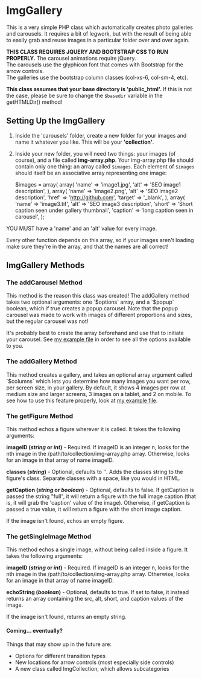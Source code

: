 # ImgGallery

This is a very simple PHP class which automatically creates photo galleries and carousels.  It requires a bit of legwork, but with the result of being able to easily grab and reuse images in a particular folder over and over again.

<strong>THIS CLASS REQUIRES JQUERY AND BOOTSTRAP CSS TO RUN PROPERLY.</strong>
The carousel animations require jQuery.  <br>
The carousels use the glyphicon font that comes with Bootstrap for the arrow controls.  <br>
The galleries use the bootstrap column classes (col-xs-6, col-sm-4, etc).

<strong>This class assumes that your base directory is 'public_html'.</strong>
If this is not the case, please be sure to change the `$basedir` variable in the getHTMLDir() method!

<h2>Setting Up the ImgGallery</h2>

1) Inside the 'carousels' folder, create a new folder for your images and name it whatever you like.  This will be your <strong>'collection'</strong>. 

2) Inside your new folder, you will need two things: your images (of course), and a file called <strong>img-array.php</strong>.  Your img-array.php file should contain only one thing:  an array called `$images`.  Each element of `$images` should itself be an associative array representing one image: 

    $images = array(
            array(
                'name' => 'image1.jpg',
                'alt' => 'SEO image1 description',
                ),
            array(
                'name' => 'image2.png',
                'alt' => 'SEO image2 description',
                'href' => 'http://github.com',
                'target' => '_blank',
                ),
            array(
                'name' => 'image3.tif',
                'alt' => 'SEO image3 description',
                'short' => 'Short caption seen under gallery thumbnail',
                'caption' => 'long caption seen in carousel',
        );

YOU MUST have a 'name' and an 'alt' value for every image.

Every other function depends on this array, so if your images aren't loading make sure they're in the array, and that the names are all correct!

<h2>ImgGallery Methods</h2>
<h3>The addCarousel Method</h3>
This method is the reason this class was created!  The addGallery method takes two optional arguments: one `$options` array, and a `$popup` boolean, which if true creates a popup carousel.  Note that the popup carousel was made to work with images of different proportions and sizes, but the regular carousel was not!

It's probably best to create the array beforehand and use that to initiate your carousel.  See <a href="./example.php">my example file</a> in order to see all the options available to you.  

<h3>The addGallery Method</h3>
This method creates a gallery, and takes an optional array argument called `$columns` which lets you determine how many images you want per row, per screen size, in your gallery. By default, it shows 4 images per row at medium size and larger screens, 3 images on a tablet, and 2 on mobile.  To see how to use this feature properly, look at <a href="./example.php">my example file</a>.

<h3>The getFigure Method</h3>
This method echos a figure wherever it is called.  It takes the following arguments:

<strong>imageID (<em>string</em> or <em>int</em>)</strong> - Required. If imageID is an integer n, looks for the nth image in the /path/to/collection/img-array.php array.  Otherwise, looks for an image in that array of name imageID.

<strong>classes (<em>string</em>)</strong> - Optional, defaults to ''. Adds the classes string to the figure's class.  Separate classes with a space, like you would in HTML.

<strong>getCaption (<em>string</em> or <em>boolean</em>)</strong> - Optional, defaults to false. If getCaption is passed the string "full", it will return a figure with the full image caption (that is, it will grab the 'caption' value of the image).  Otherwise, if getCaption is passed a true value, it will return a figure with the short image caption.

If the image isn't found, echos an empty figure.

<h3>The getSingleImage Method</h3>
This method echos a single image, without being called inside a figure.  It takes the following arguments:

<strong>imageID (<em>string</em> or <em>int</em>)</strong> - Required. If imageID is an integer n, looks for the nth image in the /path/to/collection/img-array.php array.  Otherwise, looks for an image in that array of name imageID.

<strong>echoString (<em>boolean</em>)</strong> - Optional, defaults to true.  If set to false, it instead returns an array containing the src, alt, short, and caption values of the image.

If the image isn't found, returns an empty string.

<h4>Coming... eventually?</h4>
Things that may show up in the future are:  <br>
<ul>
<li>Options for different transition types</li>
<li>New locations for arrow controls (most especially side controls)</li>
<li>A new class called ImgCollection, which allows subcategories</li>
</ul>

